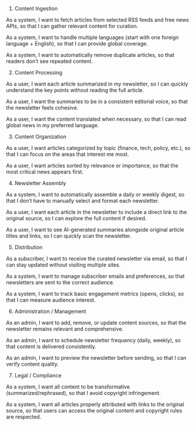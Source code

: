 1. Content Ingestion

As a system, I want to fetch articles from selected RSS feeds and free news APIs, so that I can gather relevant content for curation.

As a system, I want to handle multiple languages (start with one foreign language + English), so that I can provide global coverage.

As a system, I want to automatically remove duplicate articles, so that readers don’t see repeated content.

2. Content Processing

As a user, I want each article summarized in my newsletter, so I can quickly understand the key points without reading the full article.

As a user, I want the summaries to be in a consistent editorial voice, so that the newsletter feels cohesive.

As a user, I want the content translated when necessary, so that I can read global news in my preferred language.

3. Content Organization

As a user, I want articles categorized by topic (finance, tech, policy, etc.), so that I can focus on the areas that interest me most.

As a user, I want articles sorted by relevance or importance, so that the most critical news appears first.

4. Newsletter Assembly

As a system, I want to automatically assemble a daily or weekly digest, so that I don’t have to manually select and format each newsletter.

As a user, I want each article in the newsletter to include a direct link to the original source, so I can explore the full content if desired.

As a user, I want to see AI-generated summaries alongside original article titles and links, so I can quickly scan the newsletter.

5. Distribution

As a subscriber, I want to receive the curated newsletter via email, so that I can stay updated without visiting multiple sites.

As a system, I want to manage subscriber emails and preferences, so that newsletters are sent to the correct audience.

As a system, I want to track basic engagement metrics (opens, clicks), so that I can measure audience interest.

6. Administration / Management

As an admin, I want to add, remove, or update content sources, so that the newsletter remains relevant and comprehensive.

As an admin, I want to schedule newsletter frequency (daily, weekly), so that content is delivered consistently.

As an admin, I want to preview the newsletter before sending, so that I can verify content quality.

7. Legal / Compliance


As a system, I want all content to be transformative (summarized/rephrased), so that I avoid copyright infringement.

As a system, I want all articles properly attributed with links to the original source, so that users can access the original content and copyright rules are respected.